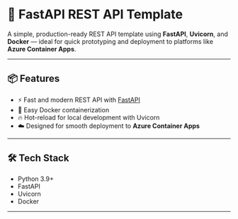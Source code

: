 # 🚀 FastAPI REST API Template

A simple, production-ready REST API template using **FastAPI**, **Uvicorn**, and **Docker** — ideal for quick prototyping and deployment to platforms like **Azure Container Apps**.

---

## 📦 Features

- ⚡ Fast and modern REST API with [FastAPI](https://fastapi.tiangolo.com/)
- 🐳 Easy Docker containerization
- 🔥 Hot-reload for local development with Uvicorn
- ☁️ Designed for smooth deployment to **Azure Container Apps**

---

## 🛠️ Tech Stack

- Python 3.9+
- FastAPI
- Uvicorn
- Docker

---
